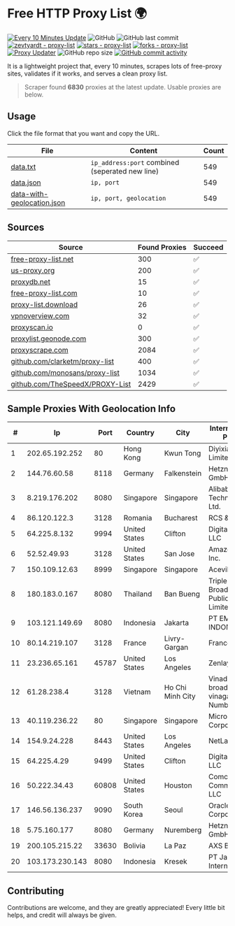 
# Free HTTP Proxy List 🌍

[![Every 10 Minutes Update](https://github.com/mertguvencli/http-proxy-list/actions/workflows/main.yml/badge.svg?branch=main)](https://github.com/mertguvencli/http-proxy-list/actions/workflows/main.yml)
![GitHub](https://img.shields.io/github/license/mertguvencli/http-proxy-list)
![GitHub last commit](https://img.shields.io/github/last-commit/mertguvencli/http-proxy-list)
[![zevtyardt - proxy-list](https://img.shields.io/static/v1?label=zevtyardt&message=proxy-list&color=blue&logo=github)](https://github.com/zevtyardt/proxy-list "Go to GitHub repo")
[![stars - proxy-list](https://img.shields.io/github/stars/zevtyardt/proxy-list?style=social)](https://github.com/zevtyardt/proxy-list)
[![forks - proxy-list](https://img.shields.io/github/forks/zevtyardt/proxy-list?style=social)](https://github.com/zevtyardt/proxy-list)
[![Proxy Updater](https://github.com/zevtyardt/proxy-list/workflows/Proxy%20Updater/badge.svg)](https://github.com/zevtyardt/proxy-list/actions?query=workflow:"Proxy+Updater")
![GitHub repo size](https://img.shields.io/github/repo-size/zevtyardt/proxy-list)
[![GitHub commit activity](https://img.shields.io/github/commit-activity/m/zevtyardt/proxy-list?logo=commits)](https://github.com/zevtyardt/proxy-list/commits/main)

It is a lightweight project that, every 10 minutes, scrapes lots of free-proxy sites, validates if it works, and serves a clean proxy list.

> Scraper found **6830** proxies at the latest update. Usable proxies are below.

## Usage

Click the file format that you want and copy the URL.

|File|Content|Count|
|----|-------|-----|
|[data.txt](https://raw.githubusercontent.com/mertguvencli/http-proxy-list/main/proxy-list/data.txt)|`ip_address:port` combined (seperated new line)|549|
|[data.json](https://raw.githubusercontent.com/mertguvencli/http-proxy-list/main/proxy-list/data.json)|`ip, port`|549|
|[data-with-geolocation.json](https://raw.githubusercontent.com/mertguvencli/http-proxy-list/main/proxy-list/data-with-geolocation.json)|`ip, port, geolocation`|549|

## Sources

|Source|Found Proxies|Succeed|
|------|-------------|-------|
|[free-proxy-list.net](https://free-proxy-list.net)|300|✅|
|[us-proxy.org](https://www.us-proxy.org)|200|✅|
|[proxydb.net](http://proxydb.net)|15|✅|
|[free-proxy-list.com](https://free-proxy-list.com/?page=&port=&type%5B%5D=http&type%5B%5D=https&up_time=0&search=Search)|10|✅|
|[proxy-list.download](https://www.proxy-list.download/HTTP)|26|✅|
|[vpnoverview.com](https://vpnoverview.com/privacy/anonymous-browsing/free-proxy-servers)|32|✅|
|[proxyscan.io](https://www.proxyscan.io)|0|✅|
|[proxylist.geonode.com](https://proxylist.geonode.com/api/proxy-list?limit=300&page=1&sort_by=lastChecked&sort_type=desc&protocols=http,https)|300|✅|
|[proxyscrape.com](https://api.proxyscrape.com/v2/?request=displayproxies&protocol=http&timeout=10000&country=all&ssl=all&anonymity=all)|2084|✅|
|[github.com/clarketm/proxy-list](https://raw.githubusercontent.com/clarketm/proxy-list/master/proxy-list-raw.txt)|400|✅|
|[github.com/monosans/proxy-list](https://raw.githubusercontent.com/monosans/proxy-list/main/proxies/http.txt)|1034|✅|
|[github.com/TheSpeedX/PROXY-List](https://raw.githubusercontent.com/TheSpeedX/PROXY-List/master/http.txt)|2429|✅|


## Sample Proxies With Geolocation Info

|#|Ip|Port|Country|City|Internet Service Provider|
|-|--|----|-------|----|-------------------------|
|1|202.65.192.252|80|Hong Kong|Kwun Tong|Diyixian.com Limited|
|2|144.76.60.58|8118|Germany|Falkenstein|Hetzner Online GmbH|
|3|8.219.176.202|8080|Singapore|Singapore|Alibaba (US) Technology Co., Ltd.|
|4|86.120.122.3|3128|Romania|Bucharest|RCS & RDS|
|5|64.225.8.132|9994|United States|Clifton|DigitalOcean, LLC|
|6|52.52.49.93|3128|United States|San Jose|Amazon.com, Inc.|
|7|150.109.12.63|8999|Singapore|Singapore|Aceville Pte.ltd|
|8|180.183.0.167|8080|Thailand|Ban Bueng|Triple T Broadband Public Company Limited|
|9|103.121.149.69|8080|Indonesia|Jakarta|PT EMERIO INDONESIA|
|10|80.14.219.107|3128|France|Livry-Gargan|France Telecom|
|11|23.236.65.161|45787|United States|Los Angeles|Zenlayer Inc|
|12|61.28.238.4|3128|Vietnam|Ho Chi Minh City|Vinadata broadcast via vinagame AS Number|
|13|40.119.236.22|80|Singapore|Singapore|Microsoft Corporation|
|14|154.9.24.228|8443|United States|Los Angeles|NetLab Global|
|15|64.225.4.29|9499|United States|Clifton|DigitalOcean, LLC|
|16|50.222.34.43|60808|United States|Houston|Comcast Cable Communications, LLC|
|17|146.56.136.237|9090|South Korea|Seoul|Oracle Corporation|
|18|5.75.160.177|8080|Germany|Nuremberg|Hetzner Online GmbH|
|19|200.105.215.22|33630|Bolivia|La Paz|AXS Bolivia S. A.|
|20|103.173.230.143|8080|Indonesia|Kresek|PT Jaringan Internet Banten|



## Contributing

Contributions are welcome, and they are greatly appreciated! Every
little bit helps, and credit will always be given.


